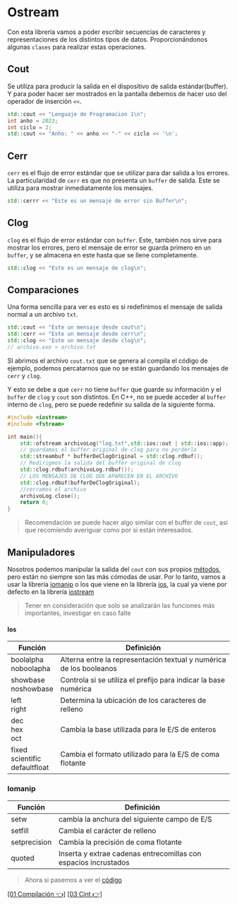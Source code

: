# Ostream

Con esta librería vamos a poder escribir secuencias de caracteres y representaciones de los
distintos tipos de datos. Proporcionándonos algunas `clases` para realizar estas operaciones.

## Cout

Se utiliza para producir la salida en el dispositivo de salida estándar(buffer). Y para poder
hacer ser mostrados en la pantalla debemos de hacer uso del operador de inserción `<<`.

```CPP
std::cout << "Lenguaje de Programacion 1\n";
int anho = 2023;
int ciclo = 2;
std::cout << "Anho: " << anho << "-" << ciclo << '\n';
```

## Cerr

`cerr` es el flujo de error estándar que se utilizar para dar salida a los errores. La particularidad de `cerr`
es que no presenta un `buffer` de salida. Este se utiliza para mostrar inmediatamente los mensajes.

```CPP
std::cerrr << "Este es un mensaje de error sin Buffer\n";
```

## Clog

`clog` es el flujo de error estándar con `buffer`. Este, también nos sirve para mostrar los errores, pero 
el mensaje de error se guarda primero en un `buffer`, y se almacena en este hasta que se llene completamente.

```CPP
std::clog << "Este es un mensaje de clog\n";
```

## Comparaciones

Una forma sencilla para ver es esto es si redefinimos el mensaje de salida normal a un archivo `txt`.

```CPP
std::cout << "Este un mensaje desde cout\n";
std::cerr << "Este un mensaje desde cerr\n";
std::clog << "Este un mensaje desde clog\n";
// archivo.exe > archivo.txt
```

SI abrimos el archivo `cout.txt` que se genera al compila el código de ejemplo, podemos percatarnos
que no se están guardando los mensajes de `cerr` y `clog`.

Y esto se debe a que  `cerr` no tiene `buffer` que guarde su información y el `buffer` de `clog` y `cout` son distintos. En C++, no se puede acceder al
`buffer` interno de `clog`, pero se puede redefinir su salida de la siguiente forma.

```CPP
#include <iostream>
#include <fstream>

int main(){
	std::ofstream archivoLog("log.txt",std::ios::out | std::ios::app);
	// guardamos el buffer original de clog para no perderlo
	std::streambuf * bufferDeClogOriginal = std::clog.rdbuf();
	// Redirigmos la salida del buffer original de clog
	std::clog.rdbuf(archivoLog.rdbuf());
	// LOS MENSAJES DE CLOG QUE APARECEN EN EL ARCHIVO
	std::clog.rdbuf(bufferDeClogOriginal);
	//cerramos el archivo
	archivoLog.close();
	return 0;
}
```

> Recomendación se puede hacer algo similar con el buffer de `cout`, así que recomiendo averiguar como por si están interesados.

## Manipuladores

Nosotros podemos manipular la salida del `cout` con sus propios [métodos](https://en.cppreference.com/w/cpp/io/ostrstream), pero están no siempre son las más cómodas de usar. Por lo tanto, vamos a usar
la librería [iomanip](https://en.cppreference.com/w/cpp/header/iomanip) o los que viene en la librería [ios](https://en.cppreference.com/w/cpp/header/ios), la cual ya viene por defecto en la librería [iostream](https://en.cppreference.com/w/cpp/header/iostream)

> Tener en consideración que solo se analizarán las funciones más importantes, investigar en caso falte

#### Ios

| Función                                         | Definición                                                                            |
| ----------------------------------------------- | ------------------------------------------------------------------------------------- |
| boolalpha<br>noboolapha                         | Alterna entre la representación textual y numérica de los booleanos                   |
| showbase <br> noshowbase                        | Controla si se utiliza el prefijo para indicar la base numérica                       |
| left<br> right                     | Determina la ubicación de los caracteres de relleno                                   |
| dec<br>hex<br>oct                               | Cambia la base utilizada para le E/S de enteros                                       |
| fixed<br>scientific<br>defaultfloat | Cambia el formato utilizado para la E/S de coma flotante                              |

### Iomanip

| Función       | Definición                                                            |
| ------------- | --------------------------------------------------------------------- |
| setw          | cambia la anchura del siguiente campo de E/S                          |
| setfill       | Cambia el carácter de relleno                                         |
| setprecision  | Cambia la precisión de coma flotante                                  |
| quoted        | Inserta y extrae cadenas entrecomillas con espacios incrustados       |

> Ahora si pasemos a ver el [código](../Codigos/02Cout/cout.cpp)

[\[01 Compilación 👈\]](01Compilacion.md)  [\[03 Cint 👉\]](03Cin.md)